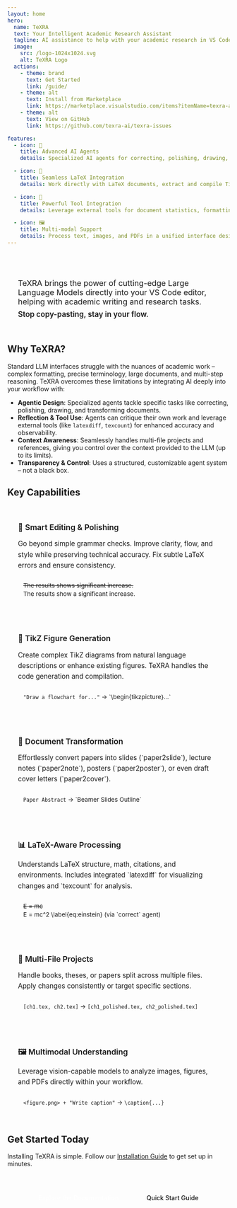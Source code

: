 ```yaml
---
layout: home
hero:
  name: TeXRA
  text: Your Intelligent Academic Research Assistant
  tagline: AI assistance to help with your academic research in VS Code
  image:
    src: /logo-1024x1024.svg
    alt: TeXRA Logo
  actions:
    - theme: brand
      text: Get Started
      link: /guide/
    - theme: alt
      text: Install from Marketplace
      link: https://marketplace.visualstudio.com/items?itemName=texra-ai.texra
    - theme: alt
      text: View on GitHub
      link: https://github.com/texra-ai/texra-issues

features:
  - icon: 📝
    title: Advanced AI Agents
    details: Specialized AI agents for correcting, polishing, drawing, and transforming academic content with intelligent reflection capabilities.

  - icon: 🧩
    title: Seamless LaTeX Integration
    details: Work directly with LaTeX documents, extract and compile TikZ figures, generate diffs, and merge changes intelligently.

  - icon: 🔧
    title: Powerful Tool Integration
    details: Leverage external tools for document statistics, formatting, and visualization to enhance the AI's capabilities.

  - icon: 🖼️
    title: Multi-modal Support
    details: Process text, images, and PDFs in a unified interface designed specifically for academic research workflows.
---
```


<div class="custom-block info intro-block">
  <p class="intro-text">
    TeXRA brings the power of cutting-edge Large Language Models directly into your VS Code editor, helping with academic writing and research tasks.
  </p>
  <p class="tagline-emphasis">Stop copy-pasting, stay in your flow.</p>
</div>

## Why TeXRA?

Standard LLM interfaces struggle with the nuances of academic work – complex formatting, precise terminology, large documents, and multi-step reasoning. TeXRA overcomes these limitations by integrating AI deeply into your workflow with:

- **Agentic Design**: Specialized agents tackle specific tasks like correcting, polishing, drawing, and transforming documents.
- **Reflection & Tool Use**: Agents can critique their own work and leverage external tools (like `latexdiff`, `texcount`) for enhanced accuracy and observability.
- **Context Awareness**: Seamlessly handles multi-file projects and references, giving you control over the context provided to the LLM (up to its limits).
- **Transparency & Control**: Uses a structured, customizable agent system – not a black box.

## Key Capabilities

<div class="features-grid">

  <div class="feature-item">
    <h3>📝 Smart Editing & Polishing</h3>
    <p>Go beyond simple grammar checks. Improve clarity, flow, and style while preserving technical accuracy. Fix subtle LaTeX errors and ensure consistency.</p>
    <div class="feature-example">
      <span style="color: var(--vp-c-red); text-decoration: line-through;">The results shows significant increase.</span><br/>
      <span style="color: var(--vp-c-brand);">The results show a significant increase.</span>
    </div>
  </div>

  <div class="feature-item">
    <h3>🎨 TikZ Figure Generation</h3>
    <p>Create complex TikZ diagrams from natural language descriptions or enhance existing figures. TeXRA handles the code generation and compilation.</p>
    <div class="feature-example">
      <!-- Placeholder for a small TikZ example graphic or code snippet -->
      <code>"Draw a flowchart for..."</code> &#8594; `\begin{tikzpicture}...`
    </div>
  </div>

  <div class="feature-item">
    <h3>🔄 Document Transformation</h3>
    <p>Effortlessly convert papers into slides (`paper2slide`), lecture notes (`paper2note`), posters (`paper2poster`), or even draft cover letters (`paper2cover`).</p>
    <div class="feature-example">
      <code>Paper Abstract</code> &#8594; `Beamer Slides Outline`
    </div>
  </div>

  <div class="feature-item">
    <h3>📊 LaTeX-Aware Processing</h3>
    <p>Understands LaTeX structure, math, citations, and environments. Includes integrated `latexdiff` for visualizing changes and `texcount` for analysis.</p>
    <div class="feature-example">
      <span style="color: var(--vp-c-red); text-decoration: line-through;">E = mc</span><br/>
      <span style="color: var(--vp-c-brand);">E = mc^2 \label{eq:einstein}</span> (via `correct` agent)
    </div>
  </div>

  <div class="feature-item">
    <h3>🧩 Multi-File Projects</h3>
    <p>Handle books, theses, or papers split across multiple files. Apply changes consistently or target specific sections.</p>
    <div class="feature-example">
      <code>[ch1.tex, ch2.tex]</code> &#8594; <code>[ch1_polished.tex, ch2_polished.tex]</code>
    </div>
  </div>

  <div class="feature-item">
    <h3>🖼️ Multimodal Understanding</h3>
    <p>Leverage vision-capable models to analyze images, figures, and PDFs directly within your workflow.</p>
    <div class="feature-example">
      <code>&lt;figure.png&gt; + "Write caption"</code> &#8594; <code>\caption{...}</code>
    </div>
  </div>

</div>

## Get Started Today

Installing TeXRA is simple. Follow our [Installation Guide](/guide/installation) to get set up in minutes.

<div class="cta-container">
  <a href="/guide/" class="cta-button">Explore the Documentation</a>
  <a href="/guide/quick-start" class="cta-button cta-button-alt">Quick Start Guide</a>
</div>

<style>
.custom-block.info { /* Style for the top block */
  margin: 2rem 0;
  padding: 1.5rem;
  border-radius: 8px;
  border: 1px solid var(--vp-c-brand-soft);
  background-color: var(--vp-c-brand-dimm);
}
.intro-block .intro-text {
  font-size: 1.1rem; /* Slightly larger */
  margin-bottom: 0.5rem; /* Space before tagline */
}
.intro-block .tagline-emphasis {
  font-weight: 600;
  color: var(--vp-c-brand-dark);
  font-size: 1.05rem;
  margin: 0;
}
.features-grid {
  display: grid;
  grid-template-columns: repeat(auto-fit, minmax(280px, 1fr));
  gap: 1.5rem;
  margin-top: 2rem;
}
.feature-item {
  background-color: var(--vp-c-bg-soft);
  padding: 1.5rem;
  border-radius: 8px;
  border: 1px solid var(--vp-c-divider);
}
.feature-item h3 {
  margin-top: 0;
  margin-bottom: 0.75rem;
  font-size: 1.1rem;
  font-weight: 600;
}
.feature-item p {
  margin-bottom: 0.75rem;
  line-height: 1.6;
  font-size: 0.95rem;
  color: var(--vp-c-text-2);
}
.feature-example {
  background-color: var(--vp-c-bg-mute);
  padding: 0.5rem 0.75rem;
  border-radius: 4px;
  font-family: var(--vp-font-family-mono);
  font-size: 0.85rem;
  border: 1px solid var(--vp-c-divider);
  margin-top: 1rem;
  line-height: 1.4;
}
.cta-container {
  display: flex;
  gap: 1rem;
  margin-top: 3rem; /* Increased margin */
  justify-content: center;
  flex-wrap: wrap;
}
.cta-button {
  display: inline-block;
  padding: 0.75rem 1.5rem;
  border-radius: 4px;
  background-color: var(--vp-c-brand);
  color: white;
  font-weight: 500;
  text-decoration: none;
  transition: background-color 0.2s;
}
.cta-button:hover {
  background-color: var(--vp-c-brand-dark);
}
.cta-button-alt {
  background-color: transparent;
  color: var(--vp-c-brand);
  border: 1px solid var(--vp-c-brand);
}
.cta-button-alt:hover {
  background-color: var(--vp-c-brand-soft);
  color: var(--vp-c-brand-dark); /* Ensure text color contrasts */
}
</style>
